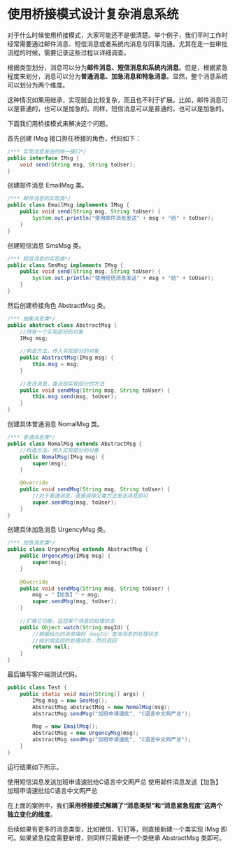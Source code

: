 # 使用桥接模式设计复杂消息系统

对于什么时候使用桥接模式，大家可能还不是很清楚。举个例子，我们平时工作时经常需要通过邮件消息、短信消息或者系统内消息与同事沟通。尤其在走一些审批流程的时候，需要记录这些过程以详细调查。

根据类型划分，消息可以分为**邮件消息、短信消息和系统内消息**。但是，根据紧急程度来划分，消息可以分为**普通消息、加急消息和特急消息**。显然，整个消息系统可以划分为两个维度。

这种情况如果用继承，实现就会比较复杂，而且也不利于扩展。比如，邮件消息可以是普通的，也可以是加急的。同样，短信消息可以是普通的，也可以是加急的。

下面我们用桥接模式来解决这个问题。

首先创建 IMsg 接口担任桥接的角色，代码如下：

```java
/*** 实现消息发送的统一接口*/
public interface IMsg {       
    void send(String msg, String toUser);
}
```

创建邮件消息 EmailMsg 类。

```java
/*** 邮件消息的实现类*/
public class EmailMsg implements IMsg {    
    public void send(String msg, String toUser) {        
        System.out.println("使用邮件消息发送" + msg + "给" + toUser);    
    }
}
```

创建短信消息 SmsMsg 类。

```java
/*** 短信消息的实现类*/
public class SmsMsg implements IMsg {    
    public void send(String msg, String toUser) {        
        System.out.println("使用短信消息发送" + msg + "给" + toUser);    
    }
}
```

然后创建桥接角色 AbstractMsg 类。

```java
/*** 抽象消息类*/
public abstract class AbstractMsg {    
    //持有一个实现部分的对象    
    IMsg msg;    
    
    //构造方法，传入实现部分的对象    
    public AbstractMsg(IMsg msg) {        
        this.msg = msg;    
    }    
    
    //发送消息，委派给实现部分的方法    
    public void sendMsg(String msg, String toUser) {        
        this.msg.send(msg, toUser);    
    }
}
```

创建具体普通消息 NomalMsg 类。

```java
/*** 普通消息类*/
public class NomalMsg extends AbstractMsg {    
    //构造方法，传入实现部分的对象    
    public NomalMsg(IMsg msg) {        
        super(msg);    
    }    
    
    @Override    
    public void sendMsg(String msg, String toUser) {        
        //对于普通消息，直接调用父类方法发送消息即可        
        super.sendMsg(msg, toUser);    
    }
}
```

创建具体加急消息 UrgencyMsg 类。

```java
/*** 加急消息类*/
public class UrgencyMsg extends AbstractMsg {      
    public UrgencyMsg(IMsg msg) {        
        super(msg);    
    }    
    
    @Override    
    public void sendMsg(String msg, String toUser) {        
        msg = "【加急】" + msg;        
        super.sendMsg(msg, toUser);    
    }    
    
    //扩展它功能，监控某个消息的处理状态    
    public Object watch(String msgId) {        
        //根据给出的消息编码（msgId）查询消息的处理状态        
        //组织成监控的处理状态，然后返回        
        return null;    
    }
}
```

最后编写客户端测试代码。

```java
public class Test {    
    public static void main(String[] args) {        
        IMsg msg = new SmsMsg();        
        AbstractMsg abstractMsg = new NomalMsg(msg);        
        abstractMsg.sendMsg("加班申请速批", "C语言中文网严总");
        
        Msg = new EmailMsg();        
        abstractMsg = new UrgencyMsg(msg);        
        abstractMsg.sendMsg("加班申请速批", "C语言中文网严总");    
    }
}
```

运行结果如下所示。

使用短信消息发送加班申请速批给C语言中文网严总
使用邮件消息发送【加急】加班申请速批给C语言中文网严总

在上面的案例中，我们**采用桥接模式解耦了“消息类型”和“消息紧急程度”这两个独立变化的维度**。

后续如果有更多的消息类型，比如微信、钉钉等，则直接新建一个类实现 IMsg 即可。如果紧急程度需要新增，则同样只需新建一个类继承 AbstractMsg 类即可。